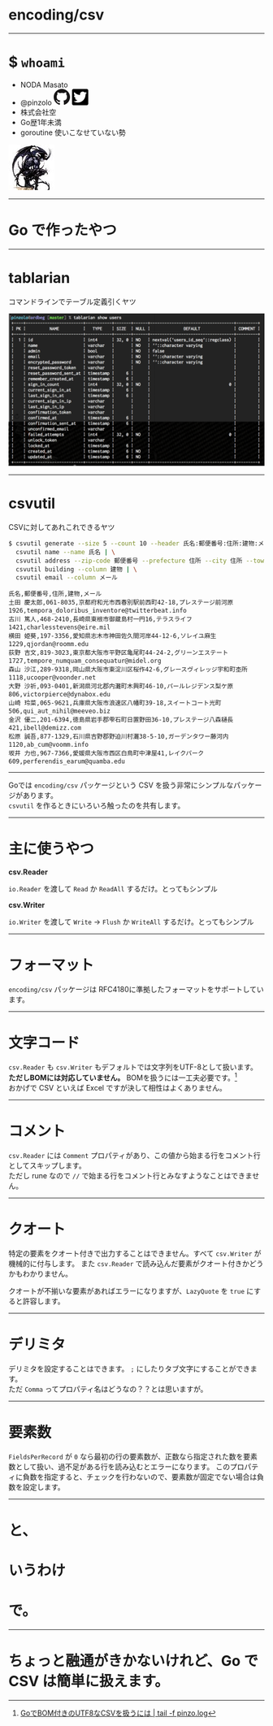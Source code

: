 # encoding/csv

---

# $ `whoami`

* NODA Masato
* @pinzolo ![](images/common/github32x32.png) ![](images/common/twitter32x32.png)
* 株式会社空
* Go歴1年未満
* goroutine 使いこなせていない勢

![right](images/common/amon.jpg)

---

# Go で作ったやつ

---

# tablarian

コマンドラインでテーブル定義引くヤツ

![inline](images/20170429/tablarian.png)

---

# csvutil

CSVに対してあれこれできるヤツ


```bash
$ csvutil generate --size 5 --count 10 --header 氏名:郵便番号:住所:建物:メール | \
  csvutil name --name 氏名 | \
  csvutil address --zip-code 郵便番号 --prefecture 住所 --city 住所 --town 住所 --block-number | \
  csvutil building --column 建物 | \
  csvutil email --column メール
```

```
氏名,郵便番号,住所,建物,メール
土田 慶太郎,061-8035,京都府和光市西春別駅前西町42-18,プレステージ前河原1926,tempora_doloribus_inventore@twitterbeat.info
古川 篤人,468-2410,長崎県東根市御蔵島村一円16,テラスライフ1421,charlesstevens@eire.mil
横田 姫葵,197-3356,愛知県志木市神田佐久間河岸44-12-6,ソレイユ麻生1229,qjordan@roomm.edu
荻野 吉文,819-3023,東京都大阪市平野区亀尾町44-24-2,グリーンエステート1727,tempore_numquam_consequatur@midel.org
森山 沙江,289-9318,岡山県大阪市東淀川区桜作42-6,グレースヴィレッジ宇和町杢所1118,ucooper@voonder.net
大野 沙祈,093-0401,新潟県河北郡内灘町木興町46-10,パールレジデンス梨ケ原806,victorpierce@dynabox.edu
山崎 玲菜,065-9621,兵庫県大阪市浪速区八幡町39-18,スイートコート光町506,qui_aut_nihil@meeveo.biz
金沢 優二,201-6394,徳島県岩手郡雫石町日置野田36-10,プレステージ八森樋長421,ibell@demizz.com
松原 誠吾,877-1329,石川県吉野郡野迫川村灘38-5-10,ガーデンタワー藤河内1120,ab_cum@voomm.info
坂井 力也,967-7366,愛媛県大阪市西区白鳥町中津屋41,レイクパーク609,perferendis_earum@quamba.edu
```

---

Goでは `encoding/csv` パッケージという CSV を扱う非常にシンプルなパッケージがあります。  
`csvutil` を作るときにいろいろ触ったのを共有します。

---
# 主に使うやつ

**csv.Reader**

`io.Reader` を渡して `Read` か `ReadAll` するだけ。とってもシンプル

**csv.Writer**

`io.Writer` を渡して `Write` -> `Flush` か `WriteAll` するだけ。とってもシンプル

---

# フォーマット

`encoding/csv` パッケージは RFC4180に準拠したフォーマットをサポートしています。  

---

# 文字コード

`csv.Reader` も `csv.Writer` もデフォルトでは文字列をUTF-8として扱います。  
**ただしBOMには対応していません。** BOMを扱うには一工夫必要です。[^1]  
おかげで CSV といえば Excel ですが決して相性はよくありません。  


[^1]: [GoでBOM付きのUTF8なCSVを扱うには \| tail \-f pinzo\.log](https://pinzolo.github.io/2017/03/29/utf8-csv-with-bom-on-golang.html)

---

# コメント

`csv.Reader` には `Comment` プロパティがあり、この値から始まる行をコメント行としてスキップします。  
ただし rune なので `//` で始まる行をコメント行とみなすようなことはできません。

---

# クオート

特定の要素をクオート付きで出力することはできません。すべて `csv.Writer` が機械的に付与します。
また `csv.Reader` で読み込んだ要素がクオート付きかどうかもわかりません。

クオートが不揃いな要素があればエラーになりますが、`LazyQuote` を `true` にすると許容します。

---

# デリミタ

デリミタを設定することはできます。 `;` にしたりタブ文字にすることができます。  
ただ `Comma` ってプロパティ名はどうなの？？とは思いますが。

---

# 要素数

`FieldsPerRecord` が `0` なら最初の行の要素数が、正数なら指定された数を要素数として扱い、過不足がある行を読み込むとエラーになります。
このプロパティに負数を指定すると、チェックを行わないので、要素数が固定でない場合は負数を設定します。

---

# と、
# いうわけ
# で。

---

# ちょっと融通がきかないけれど、Go で  CSV は簡単に扱えます。
